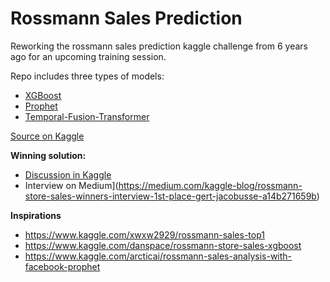 # Rossmann Sales Prediction

Reworking the rossmann sales prediction kaggle challenge from 6 years ago for 
an upcoming training session.

Repo includes three types of models:   
- [XGBoost](https://xgboost.readthedocs.io/en/stable/)
- [Prophet](https://facebook.github.io/prophet/)
- [Temporal-Fusion-Transformer](https://arxiv.org/abs/1912.09363)

[Source on Kaggle](https://www.kaggle.com/c/rossmann-store-sales)

**Winning solution:**
- [Discussion in Kaggle](https://www.kaggle.com/c/rossmann-store-sales/discussion/18024)
- Interview on Medium](https://medium.com/kaggle-blog/rossmann-store-sales-winners-interview-1st-place-gert-jacobusse-a14b271659b)

**Inspirations**
- https://www.kaggle.com/xwxw2929/rossmann-sales-top1   
- https://www.kaggle.com/danspace/rossmann-store-sales-xgboost   
- https://www.kaggle.com/arcticai/rossmann-sales-analysis-with-facebook-prophet   

